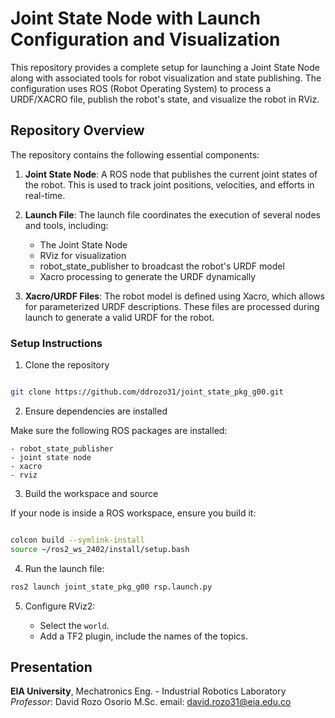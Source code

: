 # Joint State Node with Launch Configuration and Visualization

This repository provides a complete setup for launching a Joint State Node along with associated tools for robot visualization and state publishing. The configuration uses ROS (Robot Operating System) to process a URDF/XACRO file, publish the robot's state, and visualize the robot in RViz.

## Repository Overview
The repository contains the following essential components:

1. **Joint State Node**: A ROS node that publishes the current joint states of the robot. This is used to track joint positions, velocities, and efforts in real-time.

2. **Launch File**: The launch file coordinates the execution of several nodes and tools, including:

    - The Joint State Node
    - RViz for visualization
    - robot_state_publisher to broadcast the robot's URDF model
    - Xacro processing to generate the URDF dynamically

3. **Xacro/URDF Files**: The robot model is defined using Xacro, which allows for parameterized URDF descriptions. These files are processed during launch to generate a valid URDF for the robot.


### Setup Instructions

1. Clone the repository

```bash

git clone https://github.com/ddrozo31/joint_state_pkg_g00.git
```

2. Ensure dependencies are installed

Make sure the following ROS packages are installed:

    - robot_state_publisher
    - joint state node
    - xacro
    - rviz

3. Build the workspace and source

If your node is inside a ROS workspace, ensure you build it:

```bash

colcon build --symlink-install
source ~/ros2_ws_2402/install/setup.bash
```

4. Run the launch file:

```bash
ros2 launch joint_state_pkg_g00 rsp.launch.py

```

5. Configure RViz2:

    - Select the `world`.
    - Add a TF2 plugin, include the names of the topics.

## Presentation

**EIA University**, Mechatronics Eng. - Industrial Robotics Laboratory 
*Professor*: David Rozo Osorio M.Sc. email: david.rozo31@eia.edu.co
